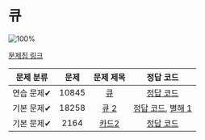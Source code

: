 # 큐

![100%](https://progress-bar.dev/3/?scale=3&title=progress&width=500&color=babaca&suffix=/3)

[문제집 링크](https://www.acmicpc.net/workbook/view/7310)

| 문제 분류 | 문제 | 문제 제목 | 정답 코드 |
| :--: | :--: | :--: | :--: |
| 연습 문제✔ | 10845 | [큐](https://www.acmicpc.net/problem/10845) | [정답 코드](../0x06/solutions/10845.cpp) |
| 기본 문제✔ | 18258 | [큐 2](https://www.acmicpc.net/problem/18258) | [정답 코드](../0x06/solutions/18258.cpp), [별해 1](../0x06/solutions/18258_1.cpp) |
| 기본 문제✔ | 2164 | [카드2](https://www.acmicpc.net/problem/2164) | [정답 코드](../0x06/solutions/2164.cpp) |
